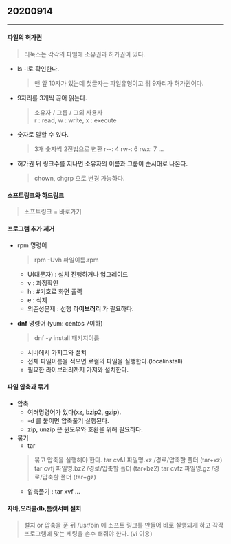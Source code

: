 ## 20200914
---

#### 파일의 허가권
> 리눅스는 각각의 파일에 소유권과 허가권이 있다.
- ls -l로 확인한다.
    > 맨 앞 10자가 있는데 첫글자는 파일유형이고 뒤 9자리가 허가권이다.
- 9자리를 3개씩 끊어 읽는다.
    > 소유자 / 그룹 / 그외 사용자   
    r : read, w : write, x : execute
- 숫자로 말할 수 있다.
    > 3개 숫자씩 2진법으로 변환
    r--: 4
    rw-: 6
    rwx: 7 ...
- 허가권 뒤 링크수를 지나면 소유자의 이름과 그룹이 순서대로 나온다.
    > chown, chgrp 으로 변경 가능하다.

#### 소프트링크와 하드링크
> 소프트링크 = 바로가기

#### 프로그램 추가 제거
- rpm 명령어
    > rpm -Uvh 파일이름.rpm
    - U(대문자) : 설치 진행하거나 업그레이드
    - v : 과정확인
    - h : #기호로 화면 출력
    - e : 삭제
    - 의존성문제 : 선행 __라이브러리__ 가 필요하다.

- __dnf__ 명령어 (yum: centos 7이하)
    > dnf -y install 패키지이름
    - 서버에서 가지고와 설치
    - 전체 파일이름을 적으면 로컬의 파일을 실행한다.(localinstall)
    - 필요한 라이브러리까지 가져와 설치한다.

#### 파일 압축과 묶기
- 압축
    - 여러명령어가 있다(xz, bzip2, gzip).
    - -d 를 붙이면 압축풀기 실행된다.
    - zip, unzip 은 윈도우와 호환을 위해 필요하다.
- 묶기
    - tar 
    > 묶고 압축을 실행해야 한다.
    > tar cvfJ 파일명.xz /경로/압축할 폴더 (tar+xz)
    tar cvfj 파일명.bz2 /경로/압축할 폴더 (tar+bz2)
    tar cvfz 파일명.gz /경로/압축할 폴더 (tar+gz)
    - 압축풀기 : tar xvf ...

#### 자바,오라클db,톰캣서버 설치
>  설치 or 압축을 푼 뒤
/usr/bin 에 소프트 링크를 만들어 바로 실행되게 하고
각각 프로그램에 맞는 세팅을 손수 해줘야 한다. (vi 이용)
